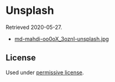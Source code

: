 # Unsplash

Retrieved 2020-05-27.

- [md-mahdi-oo0oX_3oznI-unsplash.jpg](https://unsplash.com/photos/oo0oX_3oznI)

## License

Used under [permissive license](https://unsplash.com/license).
